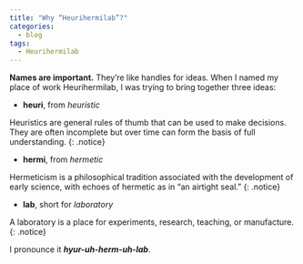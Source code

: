 ```yaml
---
title: "Why “Heurihermilab”?"
categories:
  - blog
tags:
  - Heurihermilab
---
```


**Names are important.** They’re like handles for ideas. When I named my place of work Heurihermilab, I was trying to bring together three ideas:

* **heuri**, from *heuristic*

Heuristics are general rules of thumb that can be used to make decisions. They are often incomplete but over time can form the basis of full understanding.
{: .notice}

* **hermi**, from *hermetic*

Hermeticism is a philosophical tradition associated with the development of early science, with echoes of hermetic as in “an airtight seal.”
{: .notice}

* **lab**, short for *laboratory*

A laboratory is a place for experiments, research, teaching, or manufacture.
{: .notice}

I pronounce it _**hyur-uh-herm-uh-lab**_.
